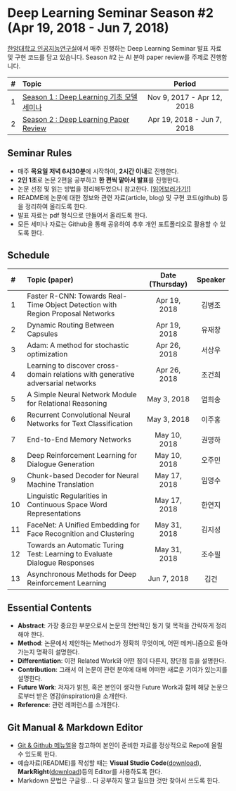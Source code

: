 # Deep Learning Seminar Season #2 (Apr 19, 2018 - Jun 7, 2018)
[한양대학교 인공지능연구실](http://ai.hanyang.ac.kr/)에서 매주 진행하는 Deep Learning Seminar 발표 자료 및 구현 코드를 담고 있습니다. Season #2 는 AI 분야 paper review를 주제로 진행합니다.

|#  | Topic                                  | Period |
|:--|:---------------------------------------|:---------------:|
|1  | [Season 1 : Deep Learning 기초 모델 세미나](https://github.com/roomylee/deep-learning-seminar/tree/master/season_01) | Nov 9, 2017 - Apr 12, 2018|
|2  | [Season 2 : Deep Learning Paper Review](https://github.com/roomylee/deep-learning-seminar/tree/master/season_02) | Apr 19, 2018 - Jun 7, 2018 |


## Seminar Rules
* 매주 **목요일 저녁 6시30분**에 시작하여, **2시간 이내**로 진행한다.
* **2인 1조**로 논문 2편을 공부하고 **한 편씩 맡아서 발표**를 진행한다.
* 논문 선정 및 읽는 방법을 정리해두었으니 참고한다. [[읽어보러가기!]](https://github.com/roomylee/deep-learning-seminar/blob/master/about_papers.md)
* README에 논문에 대한 정보와 관련 자료(article, blog) 및 구현 코드(github) 등을 정리하여 올리도록 한다.
* 발표 자료는 pdf 형식으로 만들어서 올리도록 한다.
* 모든 세미나 자료는 Github을 통해 공유하여 추후 개인 포트폴리오로 활용할 수 있도록 한다.


## Schedule
|#  | Topic (paper)                          | Date (Thursday) | Speaker |
|:--|:---------------------------------------|:---------------:|:-------:|
|1  | Faster R-CNN: Towards Real-Time Object Detection with Region Proposal Networks | Apr 19, 2018 | 김병조 |
|2  | Dynamic Routing Between Capsules | Apr 19, 2018 | 유재창 |
|3  | Adam: A method for stochastic optimization | Apr 26, 2018 | 서상우 |
|4  | Learning to discover cross-domain relations with generative adversarial networks | Apr 26, 2018 | 조건희
|5  | A Simple Neural Network Module for Relational Reasoning | May 3, 2018 | 엄희송 |
|6  | Recurrent Convolutional Neural Networks for Text Classification | May 3, 2018 | 이주홍 |
|7  | End-to-End Memory Networks | May 10, 2018 | 권명하 |
|8  | Deep Reinforcement Learning for Dialogue Generation | May 10, 2018 | 오주민 |
|9  | Chunk-based Decoder for Neural Machine Translation | May 17, 2018 | 임영수 |
|10 | Linguistic Regularities in Continuous Space Word Representations | May 17, 2018 | 한연지 |
|11 | FaceNet: A Unified Embedding for Face Recognition and Clustering | May 31, 2018 | 김지성 |
|12 | Towards an Automatic Turing Test: Learning to Evaluate Dialogue Responses | May 31, 2018 | 조수필 |
|13 | Asynchronous Methods for Deep Reinforcement Learning | Jun 7, 2018 | 김건 |


## Essential Contents
* **Abstract**: 가장 중요한 부분으로서 논문의 전반적인 동기 및 목적을 간략하게 정리해야 한다.
* **Method**: 논문에서 제안하는 Method가 정확히 무엇이며, 어떤 메커니즘으로 돌아가는지 명확히 설명한다.
* **Differentiation**: 이전 Related Work와 어떤 점이 다른지, 장단점 등을 설명한다.
* **Contribution**: 그래서 이 논문이 관련 분야에 대해 어떠한 새로운 기여가 있는지를 설명한다.
* **Future Work**: 저자가 밝힌, 혹은 본인이 생각한 Future Work과 함께 해당 논문으로부터 받은 영감(inspiration)을 소개한다.
* **Reference**: 관련 레퍼런스를 소개한다.


## Git Manual & Markdown Editor
* [Git & Github 메뉴얼](https://github.com/roomylee/deep-learning-seminar/blob/master/git%20%26%20github.pdf)을 참고하여 본인이 준비한 자료를 정상적으로 Repo에 올릴 수 있도록 한다.
* 예습자료(README)를 작성할 때는 **Visual Studio Code**([download](https://code.visualstudio.com/Download)), **MarkRight**([download](https://github.com/dvcrn/markright/releases/download/0.1.11/MarkRight_Windows64.exe))등의 Editor를 사용하도록 한다.
* Markdown 문법은 구글링... 다 공부하지 말고 필요한 것만 찾아서 쓰도록 한다.
